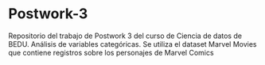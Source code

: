 # Postwork-3

Repositorio del trabajo de Postwork 3 del curso de Ciencia de datos de BEDU. 
Análisis de variables categóricas.
Se utiliza el dataset Marvel Movies que contiene registros sobre los personajes de Marvel Comics
